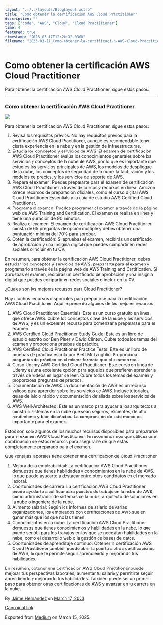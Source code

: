 ```yaml
---
layout: "../../layouts/BlogLayout.astro"
title: "Como obtener la certificación AWS Cloud Practitioner"
description: ""
tags: ["code", "AWS", "Cloud", "Cloud Practitioner"]
time: 4
featured: true
timestamp: "2023-03-17T12:20:32-0300"
filename: "2023-03-17_Como-obtener-la-certificaci-n-AWS-Cloud-Practitioner-f029fea2f1df"
---
```


Como obtener la certificación AWS Cloud Practitioner
====================================================

Para obtener la certificación AWS Cloud Practitioner, sigue estos pasos:

* * *

### Como obtener la certificación AWS Cloud Practitioner

![](https://cdn-images-1.medium.com/max/800/1*KkG4LBjCkSS473rm7xo6fQ.png)

Para obtener la certificación AWS Cloud Practitioner, sigue estos pasos:

1.  Revisa los requisitos previos: No hay requisitos previos para la certificación AWS Cloud Practitioner, aunque es recomendable tener cierta experiencia en la nube y en la gestión de infraestructuras.
2.  Estudia los conceptos y servicios de AWS: El examen de certificación AWS Cloud Practitioner evalúa los conocimientos generales sobre los servicios y conceptos de la nube de AWS, por lo que es importante que estudies los servicios principales de AWS, los modelos de despliegue de la nube, los conceptos de seguridad de la nube, la facturación y los modelos de precios, y los servicios de soporte de AWS.
3.  Prepara el examen: Puedes prepararte para el examen de certificación AWS Cloud Practitioner a través de cursos y recursos en línea. Amazon ofrece recursos de preparación oficiales, como el curso digital AWS Cloud Practitioner Essentials y la guía de estudio AWS Certified Cloud Practitioner.
4.  Programa el examen: Puedes programar el examen a través de la página web de AWS Training and Certification. El examen se realiza en línea y tiene una duración de 90 minutos.
5.  Realiza el examen: El examen de certificación AWS Cloud Practitioner consta de 65 preguntas de opción múltiple y debes obtener una puntuación mínima del 70% para aprobar.
6.  Obtén la certificación: Si apruebas el examen, recibirás un certificado de aprobación y una insignia digital que puedes compartir en redes sociales o incluir en tu CV.

En resumen, para obtener la certificación AWS Cloud Practitioner, debes estudiar los conceptos y servicios de AWS, prepararte para el examen y programarlo a través de la página web de AWS Training and Certification. Si apruebas el examen, recibirás un certificado de aprobación y una insignia digital que puedes compartir en redes sociales o incluir en tu CV.

¿Cuales son los mejores recursos para Cloud Practitioner?

Hay muchos recursos disponibles para prepararse para la certificación AWS Cloud Practitioner. Aquí te presento algunos de los mejores recursos:

1.  AWS Cloud Practitioner Essentials: Este es un curso gratuito en línea que ofrece AWS. Cubre los conceptos clave de la nube y los servicios de AWS, y es un excelente recurso para comenzar a prepararse para el examen.
2.  AWS Certified Cloud Practitioner Study Guide: Este es un libro de estudio escrito por Ben Piper y David Clinton. Cubre todos los temas del examen y proporciona pruebas de práctica.
3.  AWS Certified Cloud Practitioner Practice Tests: Este es un libro de pruebas de práctica escrito por Brett McLaughlin. Proporciona preguntas de práctica en el mismo formato que el examen real.
4.  Curso Udemy AWS Certified Cloud Practitioner: Este curso en línea de Udemy es una excelente opción para aquellos que prefieren aprender a través de videos en lugar de leer. Cubre todos los temas del examen y proporciona preguntas de práctica.
5.  Documentación de AWS: La documentación de AWS es un recurso valioso para aprender sobre los servicios de AWS. Incluye tutoriales, guías de inicio rápido y documentación detallada sobre los servicios de AWS.
6.  AWS Well-Architected: Este es un marco para ayudar a los arquitectos a construir sistemas en la nube que sean seguros, eficientes, de alto rendimiento y bien diseñados. La comprensión de este marco es importante para el examen.

Estos son solo algunos de los muchos recursos disponibles para prepararse para el examen AWS Cloud Practitioner. Te recomendamos que utilices una combinación de estos recursos para asegurarte de que estás completamente preparado para el examen.

Que ventajas laborales tiene obtener una certificación de Cloud Practitioner

1.  Mejora de la empleabilidad: La certificación AWS Cloud Practitioner demuestra que tienes habilidades y conocimientos en la nube de AWS, lo que puede ayudarte a destacar entre otros candidatos en el mercado laboral.
2.  Oportunidades de carrera: La certificación AWS Cloud Practitioner puede ayudarte a calificar para puestos de trabajo en la nube de AWS, como administrador de sistemas de la nube, arquitecto de soluciones en la nube o ingeniero de la nube.
3.  Aumento salarial: Según los informes de salario de varias organizaciones, los empleados con certificaciones de AWS suelen ganar más que los que no las tienen.
4.  Conocimientos en la nube: La certificación AWS Cloud Practitioner demuestra que tienes conocimientos y habilidades en la nube, lo que puede ser útil para los trabajos en los que se necesitan habilidades en la nube, como el desarrollo web o la gestión de bases de datos.
5.  Oportunidades de aprendizaje continuo: Obtener la certificación AWS Cloud Practitioner también puede abrir la puerta a otras certificaciones de AWS, lo que te permite seguir aprendiendo y mejorando tus habilidades.

En resumen, obtener una certificación AWS Cloud Practitioner puede mejorar tus perspectivas laborales, aumentar tu salario y permitirte seguir aprendiendo y mejorando tus habilidades. También puede ser un primer paso para obtener otras certificaciones de AWS y avanzar en tu carrera en la nube.

By [Jaime Hernández](https://medium.com/@devjaime) on [March 17, 2023](https://medium.com/p/f029fea2f1df).

[Canonical link](https://medium.com/@devjaime/como-obtener-la-certificaci%C3%B3n-aws-cloud-practitioner-f029fea2f1df)

Exported from [Medium](https://medium.com) on March 15, 2025.